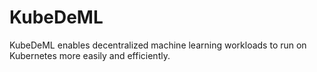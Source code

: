 # KubeDeML
KubeDeML  enables decentralized machine learning workloads to run on Kubernetes more easily and efficiently.
